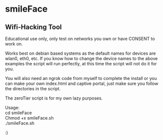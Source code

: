 # smileFace
## Wifi-Hacking Tool

Educational use only, only test on networks you own or have CONSENT to work on.

Works best on debian based systems as the default names for devices are wlan0, eth0, etc.
If you know how to change the device names to the above examples the script will run perfectly, at this time the script will not do it for you.

You will also need an ngrok code from myself to complete the install or you can make your own index.html and captive portal, just make sure you follow the directories in the script.

The zeroTier script is for my own lazy purposes.

Usage:\
cd smileFace\
Chmod +x smileFace.sh\
./smileFace.sh

:)
